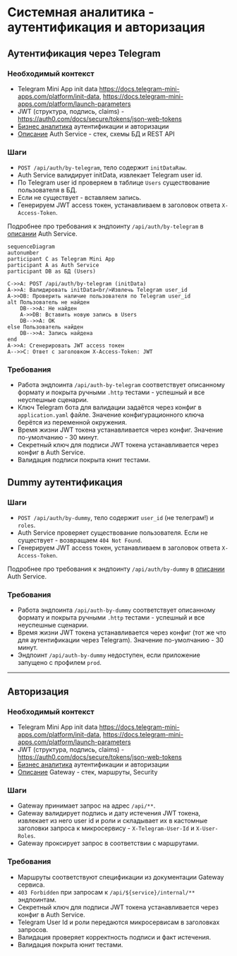 # Системная аналитика - аутентификация и авторизация

## Аутентификация через Telegram

### Необходимый контекст

- Telegram Mini App init data https://docs.telegram-mini-apps.com/platform/init-data, https://docs.telegram-mini-apps.com/platform/launch-parameters
- JWT (структура, подпись, claims) - https://auth0.com/docs/secure/tokens/json-web-tokens
- [Бизнес аналитика](../../business-analytics/functionality/authentication-and-authorization.md) аутентификации и авторизации
- [Описание](../services/auth-service/index.md) Auth Service - стек, схемы БД и REST API

### Шаги

- `POST /api/auth/by-telegram`, тело содержит `initDataRaw`.
- Auth Service валидирует initData, извлекает Telegram user id.
- По Telegram user id проверяем в таблице `Users` существование пользователя в БД.
- Если не существует - вставляем запись.
- Генерируем JWT access токен, устанавливаем в заголовок ответа `X-Access-Token`.

Подробнее про требования к эндпоинту `/api/auth/by-telegram` в [описании](../services/auth-service/index.md) Auth Service.

```mermaid
sequenceDiagram
autonumber
participant C as Telegram Mini App
participant A as Auth Service
participant DB as БД (Users)

C->>A: POST /api/auth/by-telegram (initData)
A->>A: Валидировать initData<br/>Извлечь Telegram user_id
A->>DB: Проверить наличие пользователя по Telegram user_id
alt Пользователь не найден
    DB-->>A: Не найден
    A->>DB: Вставить новую запись в Users
    DB-->>A: OK
else Пользователь найден
    DB-->>A: Запись найдена
end
A->>A: Сгенерировать JWT access токен
A-->>C: Ответ с заголовком X-Access-Token: JWT
```

### Требования

- Работа эндпоинта `/api/auth-by-telegram` соответствует описанному формату и покрыта ручными `.http` тестами - успешный и все неуспешные сценарии.
- Ключ Telegram бота для валидации задаётся через конфиг в `application.yaml` файле. Значение конфигурационного ключа берётся из переменной окружения.
- Время жизни JWT токена устанавливается через конфиг. Значение по-умолчанию - 30 минут.
- Секретный ключ для подписи JWT токена устанавливается через конфиг в Auth Service.
- Валидация подписи покрыта юнит тестами.

## Dummy аутентификация

### Шаги

- `POST /api/auth/by-dummy`, тело содержит `user_id` (не телеграм!) и `roles`.
- Auth Service проверяет существование пользователя. Если не существует  - возвращаем `404 Not Found`.
- Генерируем JWT access токен, устанавливаем в заголовок ответа `X-Access-Token`.

Подробнее про требования к эндпоинту `/api/auth/by-dummy` в [описании](../services/auth-service/index.md) Auth Service.

### Требования

- Работа эндпоинта `/api/auth-by-dummy` соответствует описанному формату и покрыта ручными `.http` тестами - успешный и все неуспешные сценарии.
- Время жизни JWT токена устанавливается через конфиг (тот же что для аутентификации через Telegram). Значение по-умолчанию - 30 минут.
- Эндпоинт `/api/auth-by-dummy` недоступен, если приложение запущено с профилем `prod`.

---

## Авторизация

### Необходимый контекст

- Telegram Mini App init data https://docs.telegram-mini-apps.com/platform/init-data, https://docs.telegram-mini-apps.com/platform/launch-parameters
- JWT (структура, подпись, claims) - https://auth0.com/docs/secure/tokens/json-web-tokens
- [Бизнес аналитика](../../business-analytics/functionality/authentication-and-authorization.md) аутентификации и авторизации
- [Описание](..services/gateway/index.md) Gateway - стек, маршруты, Security

### Шаги

- Gateway принимает запрос на адрес `/api/**`.
- Gateway валидирует подпись и дату истечения JWT токена, извлекает из него user id и роли и складывает их в кастомные заголовки запроса к микросервису -  `X-Telegram-User-Id` и `X-User-Roles`.
- Gateway проксирует запрос в соответствии с маршрутами.

### Требования

- Маршруты соответствуют спецификации из документации Gateway сервиса.
- `403 Forbidden` при запросам к `/api/${service}/internal/**` эндпоинтам.
- Секретный ключ для подписи JWT токена устанавливается через конфиг в Auth Service.
- Telegram User Id и роли передаются микросервисам в заголовках запросов.
- Валидация проверяет корректность подписи и факт истечения.
- Валидация покрыта юнит тестами.

